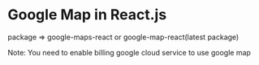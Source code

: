 # Google Map in React.js

package => google-maps-react or google-map-react(latest package)


Note: You need to enable billing google cloud service to use google map
